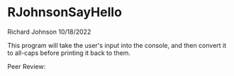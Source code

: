 # RJohnsonSayHello
Richard Johnson
10/18/2022

This program will take the user's input into the console, and then convert it to all-caps before printing it back to them.

Peer Review: